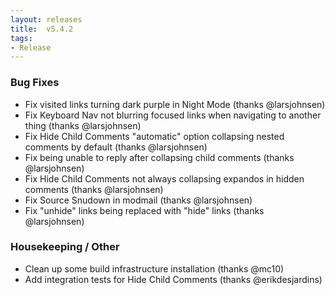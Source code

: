 ```yaml
---
layout: releases
title:  v5.4.2
tags:
- Release
---
```


### Bug Fixes

- Fix visited links turning dark purple in Night Mode (thanks @larsjohnsen)
- Fix Keyboard Nav not blurring focused links when navigating to another thing (thanks @larsjohnsen)
- Fix Hide Child Comments "automatic" option collapsing nested comments by default (thanks @larsjohnsen)
- Fix being unable to reply after collapsing child comments (thanks @larsjohnsen)
- Fix Hide Child Comments not always collapsing expandos in hidden comments (thanks @larsjohnsen)
- Fix Source Snudown in modmail (thanks @larsjohnsen)
- Fix "unhide" links being replaced with "hide" links (thanks @larsjohnsen)

### Housekeeping / Other

- Clean up some build infrastructure installation (thanks @mc10)
- Add integration tests for Hide Child Comments (thanks @erikdesjardins)

